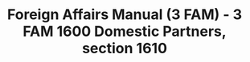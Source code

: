 ---
layout: wrapper_text
category: datasets

# Basic
identifier: "100,726"
title: "Foreign Affairs Manual (3 FAM) - 3 FAM 1600 Domestic Partners, section 1610"
describedBy: "http://www.state.gov/m/a/dir/regs/fam/03fam/3_1600/index.htm"
description: "The Foreign Service Act of 1980 mandated a comprehensive revision to the operation of the Department of State and the personnel assigned to the US Foreign Service. As the statutory authority, the Foreign Affairs Manual (FAM), details the Department of State's regulations and policies on its structure and operations. Currently, there are over 25,000 pages of policies and procedures published in 16 volumes of the FAM and 38 corresponding sections of the Foreign Affairs Handbook (FAH). The FAM and FAH are revised accordingly as changes in the organization occur. 3 FAM 1600 contains documentation of the following administrative components: - 1610 Domestic Partners"
programCode:
  - "014:003"
bureauCode:
  - "014:00"

# Dates
modified: "2009-07-31"

# POC
poc:
  type: "vcard:Contact"
  fn: "Kottmyer, Alice"
  hasEmail: "mailto:KottmyerAM@state.gov"

# Publisher
publisher:
  type: "org:Organization"
  name: "U.S. Department of State"

# Spatiotemporal
spatial: "World"
temporal: "1980-01-01T00:00:01Z/2011-12-31T23:59:59Z"

# Distribution
distribution:
  - type: "dcat:Distribution"
    downloadURL: "http://www.state.gov/m/a/dir/regs/fam/03fam/3_1600/index.htm"
    mediaType: "text/html"
  - type: "dcat:Distribution"
    accessURL: "http://www.state.gov/m/a/dir/regs/fam/03fam/3_1600/index.htm"
    format: "html"

# Keywords
keyword:
  - "-"
---